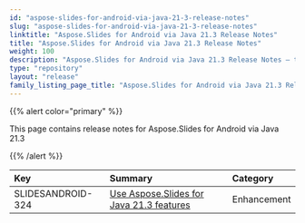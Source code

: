 ```yaml
---
id: "aspose-slides-for-android-via-java-21-3-release-notes"
slug: "aspose-slides-for-android-via-java-21-3-release-notes"
linktitle: "Aspose.Slides for Android via Java 21.3 Release Notes"
title: "Aspose.Slides for Android via Java 21.3 Release Notes"
weight: 100
description: "Aspose.Slides for Android via Java 21.3 Release Notes – the latest updates and fixes."
type: "repository"
layout: "release"
family_listing_page_title: "Aspose.Slides for Android via Java 21.3 Release Notes"
---
```


{{% alert color="primary" %}} 

This page contains release notes for Aspose.Slides for Android via Java 21.3

{{% /alert %}} 

|**Key**|**Summary**|**Category**|
| :- | :- | :- |
|SLIDESANDROID-324|[Use Aspose.Slides for Java 21.3 features](/slides/java/release-notes/2021/aspose-slides-for-java-21-3-release-notes/)|Enhancement|


